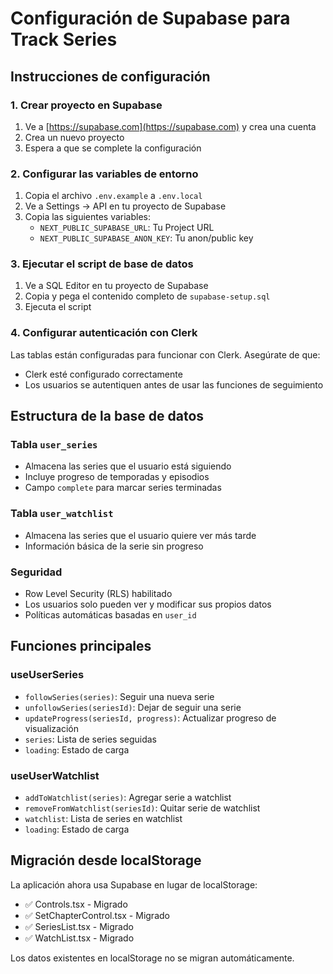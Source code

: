 # Configuración de Supabase para Track Series

## Instrucciones de configuración

### 1. Crear proyecto en Supabase
1. Ve a [https://supabase.com](https://supabase.com) y crea una cuenta
2. Crea un nuevo proyecto
3. Espera a que se complete la configuración

### 2. Configurar las variables de entorno
1. Copia el archivo `.env.example` a `.env.local`
2. Ve a Settings → API en tu proyecto de Supabase
3. Copia las siguientes variables:
   - `NEXT_PUBLIC_SUPABASE_URL`: Tu Project URL
   - `NEXT_PUBLIC_SUPABASE_ANON_KEY`: Tu anon/public key

### 3. Ejecutar el script de base de datos
1. Ve a SQL Editor en tu proyecto de Supabase
2. Copia y pega el contenido completo de `supabase-setup.sql`
3. Ejecuta el script

### 4. Configurar autenticación con Clerk
Las tablas están configuradas para funcionar con Clerk. Asegúrate de que:
- Clerk esté configurado correctamente
- Los usuarios se autentiquen antes de usar las funciones de seguimiento

## Estructura de la base de datos

### Tabla `user_series`
- Almacena las series que el usuario está siguiendo
- Incluye progreso de temporadas y episodios
- Campo `complete` para marcar series terminadas

### Tabla `user_watchlist`
- Almacena las series que el usuario quiere ver más tarde
- Información básica de la serie sin progreso

### Seguridad
- Row Level Security (RLS) habilitado
- Los usuarios solo pueden ver y modificar sus propios datos
- Políticas automáticas basadas en `user_id`

## Funciones principales

### useUserSeries
- `followSeries(series)`: Seguir una nueva serie
- `unfollowSeries(seriesId)`: Dejar de seguir una serie  
- `updateProgress(seriesId, progress)`: Actualizar progreso de visualización
- `series`: Lista de series seguidas
- `loading`: Estado de carga

### useUserWatchlist
- `addToWatchlist(series)`: Agregar serie a watchlist
- `removeFromWatchlist(seriesId)`: Quitar serie de watchlist
- `watchlist`: Lista de series en watchlist
- `loading`: Estado de carga

## Migración desde localStorage

La aplicación ahora usa Supabase en lugar de localStorage:
- ✅ Controls.tsx - Migrado
- ✅ SetChapterControl.tsx - Migrado  
- ✅ SeriesList.tsx - Migrado
- ✅ WatchList.tsx - Migrado

Los datos existentes en localStorage no se migran automáticamente.
